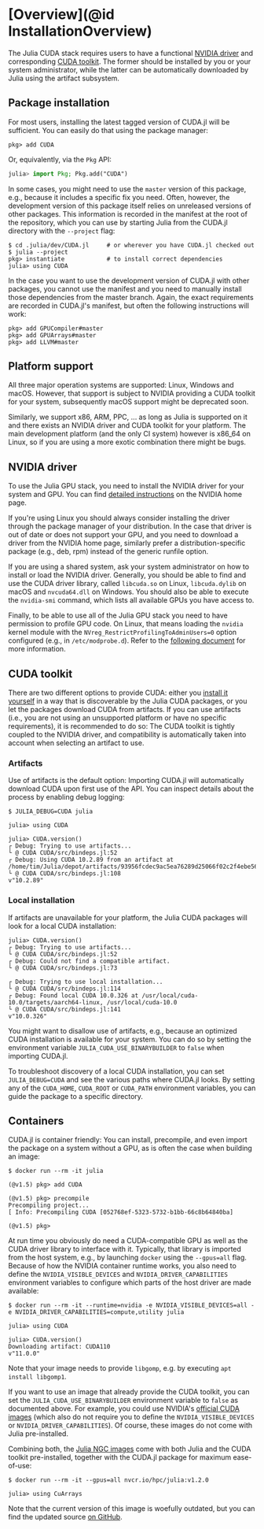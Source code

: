 # [Overview](@id InstallationOverview)

The Julia CUDA stack requires users to have a functional [NVIDIA
driver](https://www.nvidia.com/Download/index.aspx) and corresponding [CUDA
toolkit](https://developer.nvidia.com/cuda-downloads). The former should be installed by you
or your system administrator, while the latter can be automatically downloaded by Julia
using the artifact subsystem.



## Package installation

For most users, installing the latest tagged version of CUDA.jl will be sufficient. You can
easily do that using the package manager:

```
pkg> add CUDA
```

Or, equivalently, via the `Pkg` API:

```julia
julia> import Pkg; Pkg.add("CUDA")
```

In some cases, you might need to use the `master` version of this package, e.g., because it
includes a specific fix you need. Often, however, the development version of this package
itself relies on unreleased versions of other packages. This information is recorded in the
manifest at the root of the repository, which you can use by starting Julia from the CUDA.jl
directory with the `--project` flag:

```
$ cd .julia/dev/CUDA.jl     # or wherever you have CUDA.jl checked out
$ julia --project
pkg> instantiate            # to install correct dependencies
julia> using CUDA
```

In the case you want to use the development version of CUDA.jl with other packages, you
cannot use the manifest and you need to manually install those dependencies from the master
branch. Again, the exact requirements are recorded in CUDA.jl's manifest, but often the
following instructions will work:

```
pkg> add GPUCompiler#master
pkg> add GPUArrays#master
pkg> add LLVM#master
```



## Platform support

All three major operation systems are supported: Linux, Windows and macOS. However, that
support is subject to NVIDIA providing a CUDA toolkit for your system, subsequently macOS
support might be deprecated soon.

Similarly, we support x86, ARM, PPC, ... as long as Julia is supported on it and there
exists an NVIDIA driver and CUDA toolkit for your platform. The main development platform
(and the only CI system) however is x86_64 on Linux, so if you are using a more exotic
combination there might be bugs.



## NVIDIA driver

To use the Julia GPU stack, you need to install the NVIDIA driver for your system and GPU.
You can find [detailed instructions](https://www.nvidia.com/Download/index.aspx) on the
NVIDIA home page.

If you're using Linux you should always consider installing the driver through the package
manager of your distribution. In the case that driver is out of date or does not support
your GPU, and you need to download a driver from the NVIDIA home page, similarly prefer a
distribution-specific package (e.g., deb, rpm) instead of the generic runfile option.

If you are using a shared system, ask your system administrator on how to install or load
the NVIDIA driver. Generally, you should be able to find and use the CUDA driver library,
called `libcuda.so` on Linux, `libcuda.dylib` on macOS and `nvcuda64.dll` on Windows. You
should also be able to execute the `nvidia-smi` command, which lists all available GPUs you
have access to.

Finally, to be able to use all of the Julia GPU stack you need to have permission to profile
GPU code. On Linux, that means loading the `nvidia` kernel module with the
`NVreg_RestrictProfilingToAdminUsers=0` option configured (e.g., in `/etc/modprobe.d`).
Refer to the [following
document](https://developer.nvidia.com/nvidia-development-tools-solutions-ERR_NVGPUCTRPERM-permission-issue-performance-counters)
for more information.



## CUDA toolkit

There are two different options to provide CUDA: either you [install it
yourself](https://developer.nvidia.com/cuda-downloads) in a way that is discoverable by the
Julia CUDA packages, or you let the packages download CUDA from artifacts. If you can use
artifacts (i.e., you are not using an unsupported platform or have no specific
requirements), it is recommended to do so: The CUDA toolkit is tightly coupled to the NVIDIA
driver, and compatibility is automatically taken into account when selecting an artifact to
use.


### Artifacts

Use of artifacts is the default option: Importing CUDA.jl will automatically download CUDA
upon first use of the API. You can inspect details about the process by enabling debug
logging:

```
$ JULIA_DEBUG=CUDA julia

julia> using CUDA

julia> CUDA.version()
┌ Debug: Trying to use artifacts...
└ @ CUDA CUDA/src/bindeps.jl:52
┌ Debug: Using CUDA 10.2.89 from an artifact at /home/tim/Julia/depot/artifacts/93956fcdec9ac5ea76289d25066f02c2f4ebe56e
└ @ CUDA CUDA/src/bindeps.jl:108
v"10.2.89"
```


### Local installation

If artifacts are unavailable for your platform, the Julia CUDA packages will look for a
local CUDA installation:

```
julia> CUDA.version()
┌ Debug: Trying to use artifacts...
└ @ CUDA CUDA/src/bindeps.jl:52
┌ Debug: Could not find a compatible artifact.
└ @ CUDA CUDA/src/bindeps.jl:73

┌ Debug: Trying to use local installation...
└ @ CUDA CUDA/src/bindeps.jl:114
┌ Debug: Found local CUDA 10.0.326 at /usr/local/cuda-10.0/targets/aarch64-linux, /usr/local/cuda-10.0
└ @ CUDA CUDA/src/bindeps.jl:141
v"10.0.326"
```

You might want to disallow use of artifacts, e.g., because an optimized CUDA installation is
available for your system. You can do so by setting the environment variable
`JULIA_CUDA_USE_BINARYBUILDER` to `false` when importing CUDA.jl.

To troubleshoot discovery of a local CUDA installation, you can set `JULIA_DEBUG=CUDA` and
see the various paths where CUDA.jl looks. By setting any of the `CUDA_HOME`, `CUDA_ROOT` or
`CUDA_PATH` environment variables, you can guide the package to a specific directory.



## Containers

CUDA.jl is container friendly: You can install, precompile, and even import the package on a
system without a GPU, as is often the case when building an image:

```
$ docker run --rm -it julia

(@v1.5) pkg> add CUDA

(@v1.5) pkg> precompile
Precompiling project...
[ Info: Precompiling CUDA [052768ef-5323-5732-b1bb-66c8b64840ba]

(@v1.5) pkg>
```

At run time you obviously do need a CUDA-compatible GPU as well as the CUDA driver library
to interface with it. Typically, that library is imported from the host system, e.g., by
launching `docker` using the `--gpus=all` flag. Because of how the NVIDIA container runtime
works, you also need to define the `NVIDIA_VISIBLE_DEVICES` and `NVIDIA_DRIVER_CAPABILITIES`
environment variables to configure which parts of the host driver are made available:

```
$ docker run --rm -it --runtime=nvidia -e NVIDIA_VISIBLE_DEVICES=all -e NVIDIA_DRIVER_CAPABILITIES=compute,utility julia

julia> using CUDA

julia> CUDA.version()
Downloading artifact: CUDA110
v"11.0.0"
```

Note that your image needs to provide `libgomp`, e.g. by executing `apt install libgomp1`.

If you want to use an image that already provide the CUDA toolkit, you can set the
`JULIA_CUDA_USE_BINARYBUILDER` environment variable to `false` as documented above. For
example, you could use NVIDIA's [official CUDA
images](https://hub.docker.com/r/nvidia/cuda/) (which also do not require you to define the
`NVIDIA_VISIBLE_DEVICES` or `NVIDIA_DRIVER_CAPABILITIES`). Of course, these images do not
come with Julia pre-installed.

Combining both, the [Julia NGC images](https://ngc.nvidia.com/catalog/containers/hpc:julia)
come with both Julia and the CUDA toolkit pre-installed, together with the CUDA.jl package
for maximum ease-of-use:

```
$ docker run --rm -it --gpus=all nvcr.io/hpc/julia:v1.2.0

julia> using CuArrays
```

Note that the current version of this image is woefully outdated, but you can find the
updated source [on GitHub](https://github.com/maleadt/julia-ngc).

